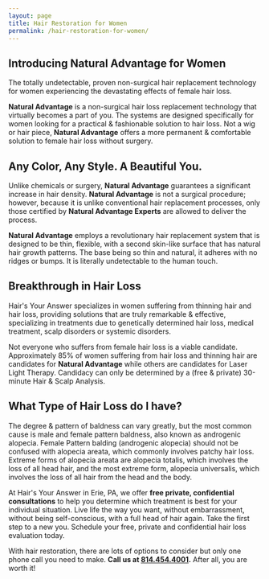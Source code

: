 ```yaml
---
layout: page
title: Hair Restoration for Women
permalink: /hair-restoration-for-women/
---
```


## Introducing Natural Advantage for Women

The totally undetectable, proven non-surgical hair replacement technology for women experiencing the devastating effects of female hair loss.

**Natural Advantage** is a non-surgical hair loss replacement technology that virtually becomes a part of you. The systems are designed specifically for women looking for a practical & fashionable solution to hair loss. Not a wig or hair piece, **Natural Advantage** offers a more permanent & comfortable solution to female hair loss without surgery.

## Any Color, Any Style. A Beautiful You.

Unlike chemicals or surgery, **Natural Advantage** guarantees a significant increase in hair density. **Natural Advantage** is not a surgical procedure; however, because it is unlike conventional hair replacement processes, only those certified by **Natural Advantage Experts** are allowed to deliver the process.

**Natural Advantage** employs a revolutionary hair replacement system that is designed to be thin, flexible, with a second skin-like surface that has natural hair growth patterns. The base being so thin and natural, it adheres with no ridges or bumps. It is literally undetectable to the human touch.

## Breakthrough in Hair Loss

Hair's Your Answer specializes in women suffering from thinning hair and hair loss, providing solutions that are truly remarkable & effective, specializing in treatments due to genetically determined hair loss, medical treatment, scalp disorders or systemic disorders.

Not everyone who suffers from female hair loss is a viable candidate. Approximately 85% of women suffering from hair loss and thinning hair are candidates for **Natural Advantage** while others are candidates for Laser Light Therapy. Candidacy can only be determined by a (free & private) 30-minute Hair & Scalp Analysis.

## What Type of Hair Loss do I have?

The degree & pattern of baldness can vary greatly, but the most common cause is male and female pattern baldness, also known as androgenic alopecia. Female Pattern balding (androgenic alopecia) should not be confused with alopecia areata, which commonly involves patchy hair loss. Extreme forms of alopecia areata are alopecia totalis, which involves the loss of all head hair, and the most extreme form, alopecia universalis, which involves the loss of all hair from the head and the body.

At Hair's Your Answer in Erie, PA, we offer **free private, confidential consultations** to help you determine which treatment is best for your individual situation. Live life the way you want, without embarrassment, without being self-conscious, with a full head of hair again. Take the first step to a new you. Schedule your free, private and confidential hair loss evaluation today.

With hair restoration, there are lots of options to consider but only one phone call you need to make. **Call us at [814.454.4001](tel:814-454-4001).** After all, you are worth it!
